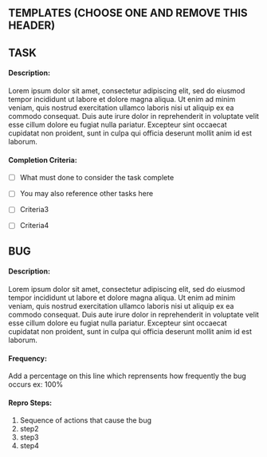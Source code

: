 ## TEMPLATES (CHOOSE ONE AND REMOVE THIS HEADER)



## TASK
#### Description:
Lorem ipsum dolor sit amet, consectetur adipiscing elit, sed do eiusmod tempor incididunt ut labore et dolore magna aliqua. Ut enim ad minim veniam, quis nostrud exercitation ullamco laboris nisi ut aliquip ex ea commodo consequat. Duis aute irure dolor in reprehenderit in voluptate velit esse cillum dolore eu fugiat nulla pariatur. Excepteur sint occaecat cupidatat non proident, sunt in culpa qui officia deserunt mollit anim id est laborum.
#### Completion Criteria:
- [ ] What must done to consider the task complete
- [ ] You may also reference other tasks here
- [ ] Criteria3
- [ ] Criteria4





## BUG
#### Description:
Lorem ipsum dolor sit amet, consectetur adipiscing elit, sed do eiusmod tempor incididunt ut labore et dolore magna aliqua. Ut enim ad minim veniam, quis nostrud exercitation ullamco laboris nisi ut aliquip ex ea commodo consequat. Duis aute irure dolor in reprehenderit in voluptate velit esse cillum dolore eu fugiat nulla pariatur. Excepteur sint occaecat cupidatat non proident, sunt in culpa qui officia deserunt mollit anim id est laborum.
#### Frequency:
Add a percentage on this line which reprensents how frequently the bug occurs ex: 100%
#### Repro Steps:
1. Sequence of actions that cause the bug
2. step2
3. step3
4. step4
